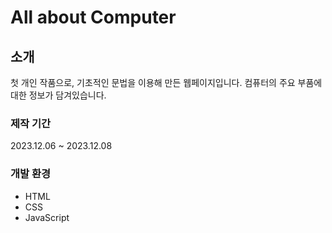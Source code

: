 # All about Computer


## 소개
첫 개인 작품으로, 기초적인 문법을 이용해 만든 웹페이지입니다.
컴퓨터의 주요 부품에 대한 정보가 담겨있습니다.

### 제작 기간
2023.12.06 ~ 2023.12.08

### 개발 환경
- HTML
- CSS
- JavaScript
